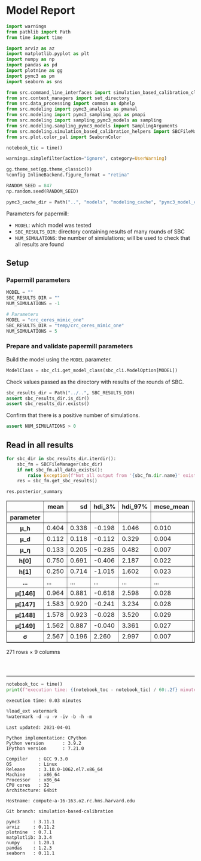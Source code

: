 # Model Report

```python
import warnings
from pathlib import Path
from time import time

import arviz as az
import matplotlib.pyplot as plt
import numpy as np
import pandas as pd
import plotnine as gg
import pymc3 as pm
import seaborn as sns

from src.command_line_interfaces import simulation_based_calibration_cli as sbc_cli
from src.context_managers import set_directory
from src.data_processing import common as dphelp
from src.modeling import pymc3_analysis as pmanal
from src.modeling import pymc3_sampling_api as pmapi
from src.modeling import sampling_pymc3_models as sampling
from src.modeling.sampling_pymc3_models import SamplingArguments
from src.modeling.simulation_based_calibration_helpers import SBCFileManager
from src.plot.color_pal import SeabornColor

notebook_tic = time()

warnings.simplefilter(action="ignore", category=UserWarning)

gg.theme_set(gg.theme_classic())
%config InlineBackend.figure_format = "retina"

RANDOM_SEED = 847
np.random.seed(RANDOM_SEED)

pymc3_cache_dir = Path("..", "models", "modeling_cache", "pymc3_model_cache")
```

Parameters for papermill:

- `MODEL`: which model was tested
- `SBC_RESULTS_DIR`: directory containing results of many rounds of SBC
- `NUM_SIMULATIONS`: the number of simiulations; will be used to check that all results are found

## Setup

### Papermill parameters

```python
MODEL = ""
SBC_RESULTS_DIR = ""
NUM_SIMULATIONS = -1
```

```python
# Parameters
MODEL = "crc_ceres_mimic_one"
SBC_RESULTS_DIR = "temp/crc_ceres_mimic_one"
NUM_SIMULATIONS = 5

```

### Prepare and validate papermill parameters

Build the model using the `MODEL` parameter.

```python
ModelClass = sbc_cli.get_model_class(sbc_cli.ModelOption[MODEL])
```

Check values passed as the directory with results of the rounds of SBC.

```python
sbc_results_dir = Path("../..", SBC_RESULTS_DIR)
assert sbc_results_dir.is_dir()
assert sbc_results_dir.exists()
```

Confirm that there is a positive number of simulations.

```python
assert NUM_SIMULATIONS > 0
```

## Read in all results

```python
for sbc_dir in sbc_results_dir.iterdir():
    sbc_fm = SBCFileManager(sbc_dir)
    if not sbc_fm.all_data_exists():
        raise Exception(f"Not all output from '{sbc_fm.dir.name}' exist.")
    res = sbc_fm.get_sbc_results()
```

```python
res.posterior_summary
```

<div>
<style scoped>
    .dataframe tbody tr th:only-of-type {
        vertical-align: middle;
    }

    .dataframe tbody tr th {
        vertical-align: top;
    }

    .dataframe thead th {
        text-align: right;
    }
</style>
<table border="1" class="dataframe">
  <thead>
    <tr style="text-align: right;">
      <th></th>
      <th>mean</th>
      <th>sd</th>
      <th>hdi_3%</th>
      <th>hdi_97%</th>
      <th>mcse_mean</th>
      <th>mcse_sd</th>
      <th>ess_bulk</th>
      <th>ess_tail</th>
      <th>r_hat</th>
    </tr>
    <tr>
      <th>parameter</th>
      <th></th>
      <th></th>
      <th></th>
      <th></th>
      <th></th>
      <th></th>
      <th></th>
      <th></th>
      <th></th>
    </tr>
  </thead>
  <tbody>
    <tr>
      <th>μ_h</th>
      <td>0.404</td>
      <td>0.338</td>
      <td>-0.198</td>
      <td>1.046</td>
      <td>0.010</td>
      <td>0.007</td>
      <td>1102.0</td>
      <td>877.0</td>
      <td>NaN</td>
    </tr>
    <tr>
      <th>μ_d</th>
      <td>0.112</td>
      <td>0.118</td>
      <td>-0.112</td>
      <td>0.329</td>
      <td>0.004</td>
      <td>0.003</td>
      <td>875.0</td>
      <td>981.0</td>
      <td>NaN</td>
    </tr>
    <tr>
      <th>μ_η</th>
      <td>0.133</td>
      <td>0.205</td>
      <td>-0.285</td>
      <td>0.482</td>
      <td>0.007</td>
      <td>0.005</td>
      <td>990.0</td>
      <td>1013.0</td>
      <td>NaN</td>
    </tr>
    <tr>
      <th>h[0]</th>
      <td>0.750</td>
      <td>0.691</td>
      <td>-0.406</td>
      <td>2.187</td>
      <td>0.022</td>
      <td>0.016</td>
      <td>989.0</td>
      <td>934.0</td>
      <td>NaN</td>
    </tr>
    <tr>
      <th>h[1]</th>
      <td>0.250</td>
      <td>0.714</td>
      <td>-1.015</td>
      <td>1.602</td>
      <td>0.023</td>
      <td>0.017</td>
      <td>972.0</td>
      <td>983.0</td>
      <td>NaN</td>
    </tr>
    <tr>
      <th>...</th>
      <td>...</td>
      <td>...</td>
      <td>...</td>
      <td>...</td>
      <td>...</td>
      <td>...</td>
      <td>...</td>
      <td>...</td>
      <td>...</td>
    </tr>
    <tr>
      <th>μ[146]</th>
      <td>0.964</td>
      <td>0.881</td>
      <td>-0.618</td>
      <td>2.598</td>
      <td>0.028</td>
      <td>0.020</td>
      <td>966.0</td>
      <td>992.0</td>
      <td>NaN</td>
    </tr>
    <tr>
      <th>μ[147]</th>
      <td>1.583</td>
      <td>0.920</td>
      <td>-0.241</td>
      <td>3.234</td>
      <td>0.028</td>
      <td>0.020</td>
      <td>1096.0</td>
      <td>980.0</td>
      <td>NaN</td>
    </tr>
    <tr>
      <th>μ[148]</th>
      <td>1.578</td>
      <td>0.923</td>
      <td>-0.028</td>
      <td>3.520</td>
      <td>0.029</td>
      <td>0.021</td>
      <td>1002.0</td>
      <td>941.0</td>
      <td>NaN</td>
    </tr>
    <tr>
      <th>μ[149]</th>
      <td>1.562</td>
      <td>0.887</td>
      <td>-0.040</td>
      <td>3.361</td>
      <td>0.027</td>
      <td>0.020</td>
      <td>1060.0</td>
      <td>977.0</td>
      <td>NaN</td>
    </tr>
    <tr>
      <th>σ</th>
      <td>2.567</td>
      <td>0.196</td>
      <td>2.260</td>
      <td>2.997</td>
      <td>0.007</td>
      <td>0.005</td>
      <td>854.0</td>
      <td>856.0</td>
      <td>NaN</td>
    </tr>
  </tbody>
</table>
<p>271 rows × 9 columns</p>
</div>

```python

```

```python

```

```python

```

---

```python
notebook_toc = time()
print(f"execution time: {(notebook_toc - notebook_tic) / 60:.2f} minutes")
```

    execution time: 0.03 minutes

```python
%load_ext watermark
%watermark -d -u -v -iv -b -h -m
```

    Last updated: 2021-04-01

    Python implementation: CPython
    Python version       : 3.9.2
    IPython version      : 7.21.0

    Compiler    : GCC 9.3.0
    OS          : Linux
    Release     : 3.10.0-1062.el7.x86_64
    Machine     : x86_64
    Processor   : x86_64
    CPU cores   : 32
    Architecture: 64bit

    Hostname: compute-a-16-163.o2.rc.hms.harvard.edu

    Git branch: simulation-based-calibration

    pymc3     : 3.11.1
    arviz     : 0.11.2
    plotnine  : 0.7.1
    matplotlib: 3.3.4
    numpy     : 1.20.1
    pandas    : 1.2.3
    seaborn   : 0.11.1
